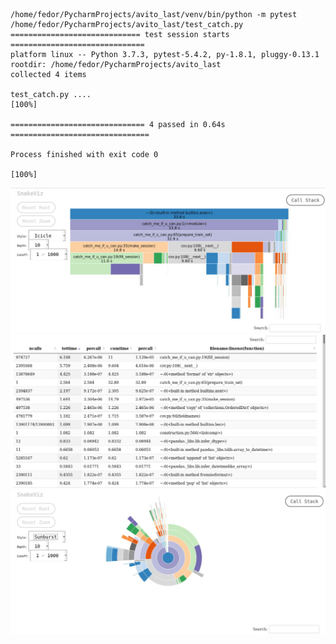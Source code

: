 ```
/home/fedor/PycharmProjects/avito_last/venv/bin/python -m pytest /home/fedor/PycharmProjects/avito_last/test_catch.py
============================= test session starts ==============================
platform linux -- Python 3.7.3, pytest-5.4.2, py-1.8.1, pluggy-0.13.1
rootdir: /home/fedor/PycharmProjects/avito_last
collected 4 items

test_catch.py ....                                                       [100%]

============================== 4 passed in 0.64s ===============================

Process finished with exit code 0
                                                                                                                                                    [100%]
```
![Скриншот результата работы ProfileC график сосулька](./icicle.jpg)
![Скриншот результата работы ProfileC детали графика сосулька](./icicle_details.jpg)
![Скриншот результата работы ProfileC график солнышко](./sunburst.jpg)
